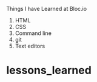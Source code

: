 Things I have Learned at Bloc.io
1. HTML
2. CSS
3. Command line
4. git
5. Text editors
# lessons_learned
